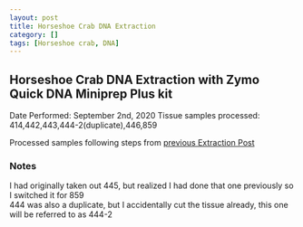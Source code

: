 ```yaml
---
layout: post
title: Horseshoe Crab DNA Extraction
category: []
tags: [Horseshoe crab, DNA]
---
```

## Horseshoe Crab DNA Extraction with Zymo Quick DNA Miniprep Plus kit
Date Performed: September 2nd, 2020
Tissue samples processed: 414,442,443,444-2(duplicate),446,859

Processed samples following steps from [previous Extraction Post](https://njameral.github.io/Ameral_Lab_Notebook/Horseshoe-Crab-DNA-Extraction/)

### Notes
I had originally taken out 445, but realized I had done that one previously so I switched it for 859\
444 was also a duplicate, but I accidentally cut the tissue already, this one will be referred to as 444-2
